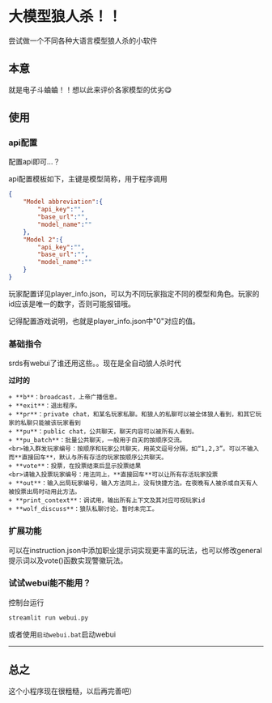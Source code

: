 # 大模型狼人杀！！

尝试做一个不同各种大语言模型狼人杀的小软件

## 本意

就是电子斗蛐蛐！！想以此来评价各家模型的优劣😋

## 使用

### api配置

配置api即可…？

api配置模板如下，主键是模型简称，用于程序调用
```json
{
    "Model abbreviation":{
        "api_key":"",
        "base_url":"",
        "model_name":""
    },
    "Model 2":{
        "api_key":"",
        "base_url":"",
        "model_name":""
    }
}
```

玩家配置详见player_info.json，可以为不同玩家指定不同的模型和角色。玩家的id应该是唯一的数字，否则可能报错哦。

记得配置游戏说明，也就是player_info.json中"0"对应的值。

### 基础指令

srds有webui了谁还用这些。。现在是全自动狼人杀时代

**过时的**

    + **b**：broadcast，上帝广播信息。
    + **exit**：退出程序。
    + **pr**：private chat，和某名玩家私聊。和狼人的私聊可以被全体狼人看到，和其它玩家的私聊只能被该玩家看到
    + **pu**：public chat，公共聊天，聊天内容可以被所有人看到。
    + **pu_batch**：批量公共聊天，一般用于白天的按顺序交流。
    <br>输入群发玩家编号：按顺序和玩家公共聊天，用英文逗号分隔，如“1,2,3”。可以不输入而**直接回车**，默认与所有存活的玩家按顺序公共聊天。
    + **vote**：投票，在投票结束后显示投票结果
    <br>请输入投票玩家编号：用法同上，**直接回车**可以让所有存活玩家投票
    + **out**：输入出局玩家编号，输入方法同上，没有快捷方法。在夜晚有人被杀或白天有人被投票出局时动用此方法。
    + **print_context**：调试用，输出所有上下文及其对应可视玩家id
    + **wolf_discuss**：狼队私聊讨论，暂时未完工。

### 扩展功能

可以在instruction.json中添加职业提示词实现更丰富的玩法，也可以修改general提示词以及vote()函数实现警徽玩法。

### 试试webui能不能用？

控制台运行

```bash
streamlit run webui.py
```

或者使用`启动webui.bat`启动webui

---

## 总之

这个小程序现在很粗糙，以后再完善吧）
